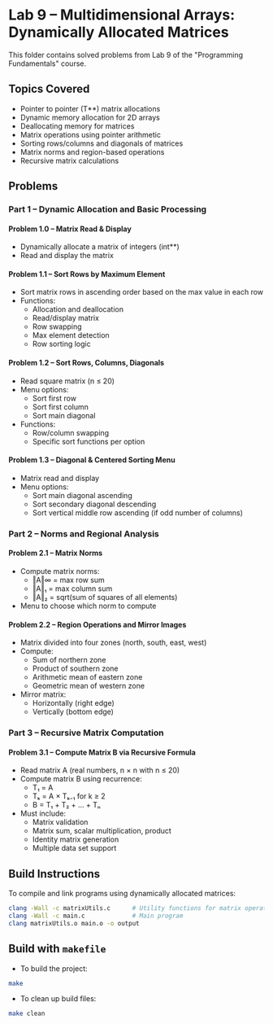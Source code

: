 # Lab 9 – Multidimensional Arrays: Dynamically Allocated Matrices
This folder contains solved problems from Lab 9 of the "Programming Fundamentals" course.
## Topics Covered
- Pointer to pointer (T**) matrix allocations
- Dynamic memory allocation for 2D arrays
- Deallocating memory for matrices
- Matrix operations using pointer arithmetic
- Sorting rows/columns and diagonals of matrices
- Matrix norms and region-based operations
- Recursive matrix calculations
## Problems
### Part 1 – Dynamic Allocation and Basic Processing
#### Problem 1.0 – Matrix Read & Display
- Dynamically allocate a matrix of integers (int**)
- Read and display the matrix
#### Problem 1.1 – Sort Rows by Maximum Element
- Sort matrix rows in ascending order based on the max value in each row
- Functions:
  - Allocation and deallocation
  - Read/display matrix
  - Row swapping
  - Max element detection
  - Row sorting logic
#### Problem 1.2 – Sort Rows, Columns, Diagonals
- Read square matrix (n ≤ 20)
- Menu options:
  - Sort first row
  - Sort first column
  - Sort main diagonal
- Functions:
  - Row/column swapping
  - Specific sort functions per option
#### Problem 1.3 – Diagonal & Centered Sorting Menu
- Matrix read and display
- Menu options:
  - Sort main diagonal ascending
  - Sort secondary diagonal descending
  - Sort vertical middle row ascending (if odd number of columns)
### Part 2 – Norms and Regional Analysis
#### Problem 2.1 – Matrix Norms
- Compute matrix norms:
  - ‖A‖∞ = max row sum
  - ‖A‖₁ = max column sum
  - ‖A‖₂ = sqrt(sum of squares of all elements)
- Menu to choose which norm to compute
#### Problem 2.2 – Region Operations and Mirror Images
- Matrix divided into four zones (north, south, east, west)
- Compute:
  - Sum of northern zone
  - Product of southern zone
  - Arithmetic mean of eastern zone
  - Geometric mean of western zone
- Mirror matrix:
  - Horizontally (right edge)
  - Vertically (bottom edge)
### Part 3 – Recursive Matrix Computation
#### Problem 3.1 – Compute Matrix B via Recursive Formula
- Read matrix A (real numbers, n × n with n ≤ 20)
- Compute matrix B using recurrence:
  - T₁ = A
  - Tₖ = A × Tₖ₋₁ for k ≥ 2
  - B = T₁ + T₂ + ... + Tₙ
- Must include:
  - Matrix validation
  - Matrix sum, scalar multiplication, product
  - Identity matrix generation
  - Multiple data set support
## Build Instructions
To compile and link programs using dynamically allocated matrices:
```bash
clang -Wall -c matrixUtils.c      # Utility functions for matrix operations
clang -Wall -c main.c             # Main program
clang matrixUtils.o main.o -o output
```
## Build with `makefile`
- To build the project:
```bash
make
```
- To clean up build files:
```bash
make clean
```
